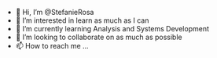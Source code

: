 - 👋 Hi, I’m @StefanieRosa
- 👀 I’m interested in learn as much as I can
- 🌱 I’m currently learning Analysis and Systems Development
- 💞️ I’m looking to collaborate on as much as possible
- 📫 How to reach me ...

<!---
StefanieRosa/StefanieRosa is a ✨ special ✨ repository because its `README.md` (this file) appears on your GitHub profile.
You can click the Preview link to take a look at your changes.
--->
